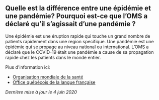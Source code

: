## Quelle est la différence entre une épidémie et une pandémie? Pourquoi est-ce que l’OMS a déclaré qu’il s’agissait d’une pandémie ?

Une épidémie est une éruption rapide qui touche un grand nombre de patients rapidement dans une region specifique. Une pandémie est une épidémie qui se propage au niveau national ou international. L’OMS a déclaré que le COVID-19 était une pandémie a cause de sa propagation rapide chez les patients dans le monde entier.

Plus d'information ici:

- [Organisation mondiale de la santé](https://www.who.int/fr/dg/speeches/detail/who-director-general-s-opening-remarks-at-the-media-briefing-on-covid-19---11-march-2020)
- [Office québécois de la langue française](http://bdl.oqlf.gouv.qc.ca/bdl/gabarit_bdl.asp?id=1893)

_Dernière mise à jour le 4 juin 2020_
